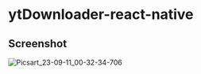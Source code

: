 # ytDownloader-react-native

## Screenshot
![Picsart_23-09-11_00-32-34-706](https://github.com/BlackHatDevX/ytDownloader-react-native/assets/91268029/1e7052b0-2b5e-44e0-a675-549dba9139de)
